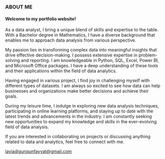 ### ABOUT ME

#### Welcome to my portfolio website!

As a data analyst, I bring a unique blend of skills and expertise to the table. With a Bachelor degree in Mathematics, I have a diverse background that enables me to approach data analysis from various perspective.

My passion lies in transforming complex data into meaningful insights that drive effective decision-making. I possess extensive expertise in problem-solving and reporting. I am knowledgeable in Python, SQL, Excel, Power BI, and Microsoft Office packages. I have a deep understanding of these tools and their applications within the field of data analytics. 

Having engaged in various project, I find joy in challenging myself with different types of datasets. I am always so excited to see how data can help businesses and organizations make better decisions and achieve their goals.

During my leisure time, I indulge in exploring new data analysis techniques, participating in online learning platforms, and staying up to date with the latest trends and advancements in the industry. I am constantly seeking new opportunities to expand my knowledge and skills in the ever-evolving field of data analysis.

If you are interested in collaborating on projects or discussing anything related to data and analytics, feel free to connect with me.

layiadigunqunfayyat@gmail.com
